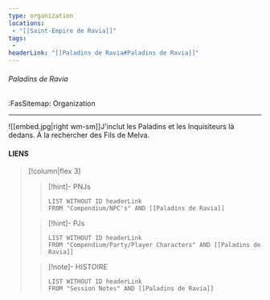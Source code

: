 ```yaml
---
type: organization
locations:
 - "[[Saint-Empire de Ravia]]"
tags:
 - 
headerLink: "[[Paladins de Ravia#Paladins de Ravia]]"
---
```


###### Paladins de Ravia
<span class="sub2">:FasSitemap: Organization</span>
___

![[embed.jpg|right wm-sm]]J'inclut les Paladins et les Inquisiteurs là dedans.
À la rechercher des Fils de Melva. 

#### LIENS
> [!column|flex 3]
>>[!hint]- PNJs
>>```dataview
>>LIST WITHOUT ID headerLink
>>FROM "Compendium/NPC's" AND [[Paladins de Ravia]]
>
>>[!hint]- PJs
>>```dataview
>>LIST WITHOUT ID headerLink
>>FROM "Compendium/Party/Player Characters" AND [[Paladins de Ravia]]
>
>>[!note]- HISTOIRE
>>```dataview
>>LIST WITHOUT ID headerLink
>>FROM "Session Notes" AND [[Paladins de Ravia]]